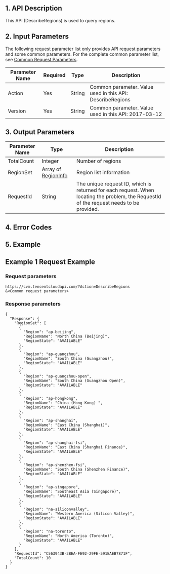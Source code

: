 ## 1. API Description

This API (DescribeRegions) is used to query regions.

## 2. Input Parameters

The following request parameter list only provides API request parameters and some common parameters. For the complete common parameter list, see [Common Request Parameters](/document/api/213/15692).

| Parameter Name | Required | Type | Description |
|---------|---------|---------|---------|
| Action | Yes | String | Common parameter. Value​used in this API: DescribeRegions |
| Version | Yes | String | Common parameter. Value​used in this API: 2017-03-12 |

## 3. Output Parameters



| Parameter Name | Type | Description |
|---------|---------|---------|
| TotalCount | Integer | Number of regions |
| RegionSet | Array of [RegionInfo](/document/api/213/15753#RegionInfo) | Region list information |
| RequestId | String | The unique request ID, which is returned for each request. When locating the problem, the RequestId of the request needs to be provided. |

## 4. Error Codes



## 5. Example

## Example 1 Request Example

### Request parameters

```
https://cvm.tencentcloudapi.com/?Action=DescribeRegions
&<Common request parameters>
```
### Response parameters

```
{
  "Response": {
    "RegionSet": [
      {
        "Region": "ap-beijing",
        "RegionName": "North China (Beijing)",
        "RegionState": "AVAILABLE"
      },
      {
        "Region": "ap-guangzhou",
        "RegionName": "South China (Guangzhou)",
        "RegionState": "AVAILABLE"
      },
      {
        "Region": "ap-guangzhou-open",
        "RegionName": "South China (Guangzhou Open)",
        "RegionState": "AVAILABLE"
      },
      {
        "Region": "ap-hongkong",
        "RegionName": "China (Hong Kong) ",
        "RegionState": "AVAILABLE"
      },
      {
        "Region": "ap-shanghai",
        "RegionName": "East China (Shanghai)",
        "RegionState": "AVAILABLE"
      },
      {
        "Region": "ap-shanghai-fsi",
        "RegionName": "East China (Shanghai Finance)",
        "RegionState": "AVAILABLE"
      },
      {
        "Region": "ap-shenzhen-fsi",
        "RegionName": "South China (Shenzhen Finance)",
        "RegionState": "AVAILABLE"
      },
      {
        "Region": "ap-singapore",
        "RegionName": "Southeast Asia (Singapore)",
        "RegionState": "AVAILABLE"
      },
      {
        "Region": "na-siliconvalley",
        "RegionName": "Western America (Silicon Valley)",
        "RegionState": "AVAILABLE"
      },
      {
        "Region": "na-toronto",
        "RegionName": "North America (Toronto)",
        "RegionState": "AVAILABLE"
      }
    ],
    "RequestId": "C563943B-3BEA-FE92-29FE-591EAEB7871F",
    "TotalCount": 10
  }
}
```
